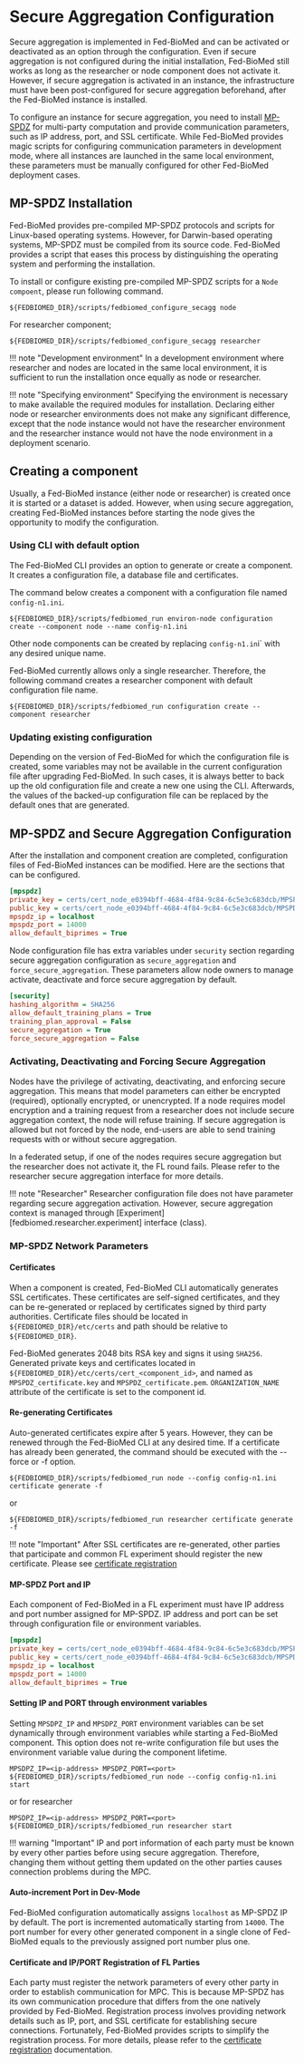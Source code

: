 # Secure Aggregation Configuration

Secure aggregation is implemented in Fed-BioMed and can be activated or deactivated as an option through the
configuration. Even if secure aggregation is not configured during the initial installation, Fed-BioMed still works as long as the researcher or node component does not activate it. However, if secure aggregation
is activated in an instance, the infrastructure must have been post-configured for secure aggregation beforehand, after the Fed-BioMed instance  is installed.

To configure an instance for secure aggregation, you need to install [MP-SPDZ](./introduction.md#mp-spdz)
for multi-party computation and provide communication parameters, such as IP address, port, and SSL certificate.
While Fed-BioMed provides magic scripts for configuring communication parameters in development mode, where all
instances are launched in the same local environment, these parameters must be manually configured for
other Fed-BioMed deployment cases.


## MP-SPDZ Installation

Fed-BioMed provides pre-compiled MP-SPDZ protocols and scripts for Linux-based operating systems. However,
for Darwin-based operating systems, MP-SPDZ must be compiled from its source code. Fed-BioMed provides a script
that eases this process by distinguishing the operating system and performing the installation.

To install or configure existing pre-compiled MP-SPDZ scripts for a `Node compoent`, please run following command.

```shell
${FEDBIOMED_DIR}/scripts/fedbiomed_configure_secagg node
```
For researcher component;

```shell
${FEDBIOMED_DIR}/scripts/fedbiomed_configure_secagg researcher
```

!!! note "Development environment"
    In a development environment where researcher and nodes are located in the same local environment, it is sufficient to run the installation once equally as node or researcher.

!!! note "Specifying environment"
    Specifying the environment is necessary to make available the required modules for installation. Declaring
    either node or researcher environments does not make any significant difference, except that the node
    instance would not have the researcher environment and the researcher instance would not have the node
    environment in a deployment scenario.

## Creating a component

Usually, a Fed-BioMed instance (either node or researcher) is created once it is started or a dataset is added.
However, when using secure aggregation, creating Fed-BioMed instances before starting the node gives the
opportunity to modify the configuration.

### Using CLI with default option

The Fed-BioMed CLI provides an option to generate or create a component. It creates a configuration file,
a database file and certificates.

The command below creates a component with a configuration file named `config-n1.ini`.

```shell
${FEDBIOMED_DIR}/scripts/fedbiomed_run environ-node configuration create --component node --name config-n1.ini
```

Other node components can be created by replacing `config-n1.in`i` with any desired unique name.


Fed-BioMed currently allows only a single researcher. Therefore, the following command creates a researcher component
with default configuration file name.


```shell
${FEDBIOMED_DIR}/scripts/fedbiomed_run configuration create --component researcher
```

### Updating existing configuration

Depending on the version of Fed-BioMed for which the configuration file is created, some variables may not be
available in the current configuration file after upgrading Fed-BioMed. In such cases, it is always better to
back up the old configuration file and create a new one using the CLI. Afterwards, the values of the backed-up
configuration file can be replaced by the default ones that are generated.



## MP-SPDZ and Secure Aggregation Configuration

After the installation and component creation are completed, configuration files of Fed-BioMed instances can be
modified. Here are the sections that can be configured.

```ini
[mpspdz]
private_key = certs/cert_node_e0394bff-4684-4f84-9c84-6c5e3c683dcb/MPSPDZ_certificate.key
public_key = certs/cert_node_e0394bff-4684-4f84-9c84-6c5e3c683dcb/MPSPDZ_certificate.pem
mpspdz_ip = localhost
mpspdz_port = 14000
allow_default_biprimes = True

```

Node configuration file has extra variables under `security` section regarding secure aggregation
configuration as `secure_aggregation` and `force_secure_aggregation`.  These parameters allow node owners to
manage activate, deactivate and force secure aggregation by default.


```ini
[security]
hashing_algorithm = SHA256
allow_default_training_plans = True
training_plan_approval = False
secure_aggregation = True
force_secure_aggregation = False
```

### Activating, Deactivating and Forcing Secure Aggregation

Nodes have the privilege of activating, deactivating, and enforcing secure aggregation. This means that model parameters
can either be encrypted (required), optionally encrypted, or unencrypted. If a node requires model encryption and a
training request from a researcher does not include secure aggregation context, the node will refuse training. If
secure aggregation is allowed but not forced by the node, end-users are able to send training requests
with or without secure aggregation.

In a federated setup, if one of the nodes requires secure aggregation but the researcher does not activate it,
the FL round fails. Please refer to the researcher secure aggregation interface for more details.

!!! note "Researcher"
    Researcher configuration file does not have parameter regarding secure aggregation activation. However,
    secure aggregation context is managed through [Experiment][fedbiomed.researcher.experiment] interface (class).


### MP-SPDZ Network Parameters

#### Certificates

When a component is created, Fed-BioMed CLI automatically generates SSL certificates. These certificates are
self-signed certificates, and they can be re-generated or replaced by certificates signed by third party authorities.
Certificate files should be located in `${FEDBIOMED_DIR}/etc/certs` and path should be relative to `${FEDBIOMED_DIR}`.

Fed-BioMed generates 2048 bits RSA key and signs it using `SHA256`. Generated private keys and certificates located in
`${FEDBIOMED_DIR}/etc/certs/cert_<component_id>`, and named as `MPSPDZ_certificate.key` and `MPSPDZ_certificate.pem`.
`ORGANIZATION_NAME` attribute of the certificate is set to the component id.

#### Re-generating Certificates

Auto-generated certificates expire after 5 years. However, they can be renewed through the Fed-BioMed CLI at
any desired time. If a certificate has already been generated, the command should be executed with the --force or
-f option.

```shell
${FEDBIOMED_DIR}/scripts/fedbiomed_run node --config config-n1.ini certificate generate -f
```
or

```shell
${FEDBIOMED_DIR}/scripts/fedbiomed_run researcher certificate generate -f
```

!!! note "Important"
    After SSL certificates are re-generated, other parties that participate and common FL experiment should register
    the new certificate. Please see [certificate registration](./certificate-registration.md)

#### MP-SPDZ Port and IP

Each component of Fed-BioMed in a FL experiment must have IP address and port number assigned for MP-SPDZ. IP address
and port can be set through configuration file or environment variables.

```ini
[mpspdz]
private_key = certs/cert_node_e0394bff-4684-4f84-9c84-6c5e3c683dcb/MPSPDZ_certificate.key
public_key = certs/cert_node_e0394bff-4684-4f84-9c84-6c5e3c683dcb/MPSPDZ_certificate.pem
mpspdz_ip = localhost
mpspdz_port = 14000
allow_default_biprimes = True
```

#### Setting IP and PORT through environment variables

Setting `MPSDPZ_IP` and `MPSDPZ_PORT` environment variables can be set dynamically through environment variables while
starting a Fed-BioMed component. This option does not re-write configuration file but uses the environment variable
value during the component lifetime.

```shell
MPSDPZ_IP=<ip-address> MPSDPZ_PORT=<port> ${FEDBIOMED_DIR}/scripts/fedbiomed_run node --config config-n1.ini start
```

or for researcher

```shell
MPSDPZ_IP=<ip-address> MPSDPZ_PORT=<port> ${FEDBIOMED_DIR}/scripts/fedbiomed_run researcher start
```

!!! warning "Important"
    IP and port information of each party must be known by every other parties before using secure aggregation. Therefore, changing them
    without getting them updated on the other parties causes connection problems during the MPC.

#### Auto-increment Port in Dev-Mode

Fed-BioMed configuration automatically assigns `localhost` as MP-SPDZ IP by default. The port is incremented automatically
starting from `14000`. The port number for every other generated component in a single clone of Fed-BioMed equals to
the previously assigned port number plus one.


#### Certificate and IP/PORT Registration of FL Parties

Each party must register the network parameters of every other party in order to establish communication for MPC.
This is because MP-SPDZ has its own communication procedure that differs from the one natively provided by Fed-BioMed.
Registration process involves providing network details such as IP, port, and SSL certificate for establishing secure
connections. Fortunately, Fed-BioMed provides scripts to simplify the registration process. For more details, please
refer to the [certificate registration](./certificate-registration.md) documentation.
